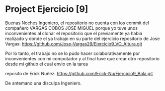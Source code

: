 
# Project Ejercicio [9]
Buenas Noches Ingeniero, el repositorio no cuenta con los commit del compañero VARGAS COBOS JOSE MIGUEL porque yo tuve unos inconvenientes al clonar el repositorio que el previamente ya habia realizado y donde el ya trabajo en su parte del ejercicio
repositorio de Jose Vargas: 
https://github.com/Jose-Vargas28/Ejercicio9_VO_Altura.git

Por lo tanto, el trabajo no se lo pudo hacer colaborativamente por inconvenientes con mi computador y al final tuve que crear otro repositorio desde mi github el cual envio en la tarea

reposito de Erick Nuñez:
https://github.com/Erick-Nu/Ejercicio9_Bala.git

De antemano una disculpa Ingeniero.

